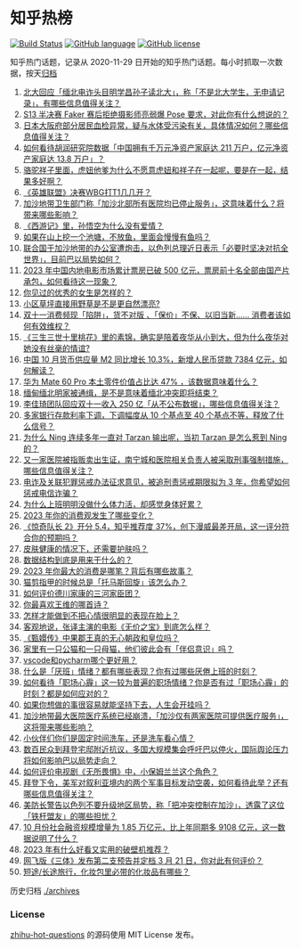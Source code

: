 # 知乎热榜
[![Build Status](https://github.com/ToWeLong/zhihu-hot-questions/workflows/CI/badge.svg)](https://github.com/ToWeLong/zhihu-hot-questions/actions)
[![GitHub language](https://img.shields.io/badge/language-golang-orange.svg)](https://golang.org/)
[![GitHub license](https://img.shields.io/github/license/ToWeLong/zhihu-hot-questions)](https://github.com/ToWeLong/zhihu-hot-questions/blob/main/LICENSE)

知乎热门话题，记录从 2020-11-29 日开始的知乎热门话题。每小时抓取一次数据，按天[归档](./archives)

<!-- BEGIN -->

1. [北大回应「缅北电诈头目明学昌孙子读北大」，称「不是北大学生，无申请记录」，有哪些信息值得关注？](https://www.zhihu.com/question/630002968)
1. [S13 半决赛 Faker 赛后拒绝摄影师亮弱爆 Pose 要求，对此你有什么想说的？](https://www.zhihu.com/question/630007631)
1. [日本大阪府部分居民血检异常，疑与水体受污染有关，具体情况如何？哪些信息值得关注？](https://www.zhihu.com/question/630003872)
1. [如何看待胡润研究院数据「中国拥有千万元净资产家庭达 211 万户，亿元净资产家庭达 13.8 万户」？](https://www.zhihu.com/question/630017159)
1. [骆驼祥子里面，虎妞他爹为什么不愿意虎妞和祥子在一起呢，要是在一起，结果多好啊？](https://www.zhihu.com/question/62362137)
1. [《英雄联盟》决赛WBG打T1几几开？](https://www.zhihu.com/question/629944609)
1. [加沙地带卫生部门称「加沙北部所有医院均已停止服务」，这意味着什么？将带来哪些影响？](https://www.zhihu.com/question/630030338)
1. [《西游记》里，孙悟空为什么没有爱情？](https://www.zhihu.com/question/627911732)
1. [如果在山上挖一个池塘，不放鱼，里面会慢慢有鱼吗？](https://www.zhihu.com/question/436758812)
1. [联合国于加沙地带的办公室遭炮击，以色列总理近日表示「必要时坚决对抗全世界」，目前巴以局势如何？](https://www.zhihu.com/question/629944713)
1. [2023 年中国内地电影市场累计票房已破 500 亿元，票房前十名全部由国产片承包，如何看待这一现象？](https://www.zhihu.com/question/630010941)
1. [你见过的优秀的女生是怎样的？](https://www.zhihu.com/question/371652717)
1. [小区草坪直接用野草是不是更自然漂亮?](https://www.zhihu.com/question/439870532)
1. [双十一消费频现「陷阱」，货不对版 、「保价」不保、以旧当新…… 消费者该如何有效维权？](https://www.zhihu.com/question/630002914)
1. [《三生三世十里桃花》里的素锦，确实是陪着夜华从小到大，但为什么夜华对她没有丝毫的情谊?](https://www.zhihu.com/question/606781112)
1. [中国 10 月货币供应量 M2 同比增长 10.3%，新增人民币贷款 7384 亿元，如何解读？](https://www.zhihu.com/question/630038783)
1. [华为 Mate 60 Pro 本土零件价值占比达 47% ，该数据意味着什么？](https://www.zhihu.com/question/629990781)
1. [缅甸缅北明家被通缉，是不是意味着缅北冲突即将结束？](https://www.zhihu.com/question/629924710)
1. [李佳琦团队回应双十一收入 250 亿「从不公布数据」，哪些信息值得关注？](https://www.zhihu.com/question/630007735)
1. [多家银行存款利率下调，下调幅度从 10 个基点至 40 个基点不等，释放了什么信号？](https://www.zhihu.com/question/630041299)
1. [为什么 Ning 连续多年一直对 Tarzan 输出呢，当初 Tarzan 是怎么惹到 Ning 的？](https://www.zhihu.com/question/629851427)
1. [又一家医院被指贩卖出生证，南宁城和医院相关负责人被采取刑事强制措施，哪些信息值得关注？](https://www.zhihu.com/question/630014908)
1. [电诈及关联犯罪惩戒办法征求意见，被追刑责惩戒期限拟为 3 年，你希望如何惩戒电信诈骗？](https://www.zhihu.com/question/630021986)
1. [为什么上班明明没做什么体力活，却感觉身体好累？](https://www.zhihu.com/question/630011625)
1. [2023 年你的消费观发生了哪些变化？](https://www.zhihu.com/question/629358720)
1. [《惊奇队长 2》开分 5.4，知乎推荐度 37%，创下漫威最差开局，这一评分符合你的预期吗？](https://www.zhihu.com/question/629838237)
1. [皮肤健康的情况下，还需要护肤吗？](https://www.zhihu.com/question/625913056)
1. [数据结构到底是用来干什么的？](https://www.zhihu.com/question/424194778)
1. [2023 年你最大的消费是哪笔？背后有哪些故事？](https://www.zhihu.com/question/629358146)
1. [猫剪指甲的时候总是「托马斯回旋」该怎么办？](https://www.zhihu.com/question/629248609)
1. [如何评价德川家康的三河家臣团？](https://www.zhihu.com/question/628786370)
1. [你最喜欢王维的哪首诗？](https://www.zhihu.com/question/629793673)
1. [怎样才能做到不把心情很明显的表现在脸上？](https://www.zhihu.com/question/614784305)
1. [客观地说，张译主演的电影《无价之宝》到底怎么样？](https://www.zhihu.com/question/629565849)
1. [《甄嬛传》中果郡王真的无心朝政和皇位吗？](https://www.zhihu.com/question/628885323)
1. [家里有一只公猫和一只母猫，他们彼此会有「伴侣意识」吗？](https://www.zhihu.com/question/628667664)
1. [vscode和pycharm哪个更好用？](https://www.zhihu.com/question/305437193)
1. [什么是「厌班」情绪？都有哪些表现？你有过哪些厌倦上班的时刻？](https://www.zhihu.com/question/630020828)
1. [如何看待「职场心霾」这一较为普遍的职场情绪？你是否有过「职场心霾」的时刻？都是如何应对的？](https://www.zhihu.com/question/630020733)
1. [如果你想做的事很容易就能坚持下去，人生会开挂吗？](https://www.zhihu.com/question/629602417)
1. [加沙地带最大医院医疗系统已经崩溃，「加沙仅有两家医院可提供医疗服务」，这将带来哪些影响？](https://www.zhihu.com/question/629990600)
1. [小伙伴们你们是固定时间洗车，还是洗车看心情？](https://www.zhihu.com/question/629697412)
1. [数百民众到拜登宅邸附近抗议，多国大规模集会呼吁巴以停火，国际舆论压力将如何影响巴以局势走向？](https://www.zhihu.com/question/629993688)
1. [如何评价电视剧《无所畏惧》中，小保姆兰兰这个角色？](https://www.zhihu.com/question/629240452)
1. [拜登下令，美军对叙利亚境内的两个军事目标发动空袭，如何看待此举？还有哪些信息值得关注？](https://www.zhihu.com/question/629990591)
1. [美防长警告以色列不要升级地区局势，称「把冲突控制在加沙」，透露了这位「铁杆盟友」的哪些担忧？](https://www.zhihu.com/question/629992741)
1. [10 月份社会融资规模增量为 1.85 万亿元，比上年同期多 9108 亿元，这一数据说明了什么？](https://www.zhihu.com/question/630038759)
1. [2023 年有什么好看又实用的破壁机推荐？](https://www.zhihu.com/question/627943220)
1. [网飞版《三体》发布第二支预告并定档 3 月 21 日，你对此有何评价？](https://www.zhihu.com/question/629845189)
1. [短途/长途旅行，化妆包里必带的化妆品有哪些？](https://www.zhihu.com/question/322991154)

<!-- END -->

历史归档 [./archives](./archives)


### License
[zhihu-hot-questions](https://github.com/towelong/zhihu-hot-questions) 的源码使用 MIT License 发布。